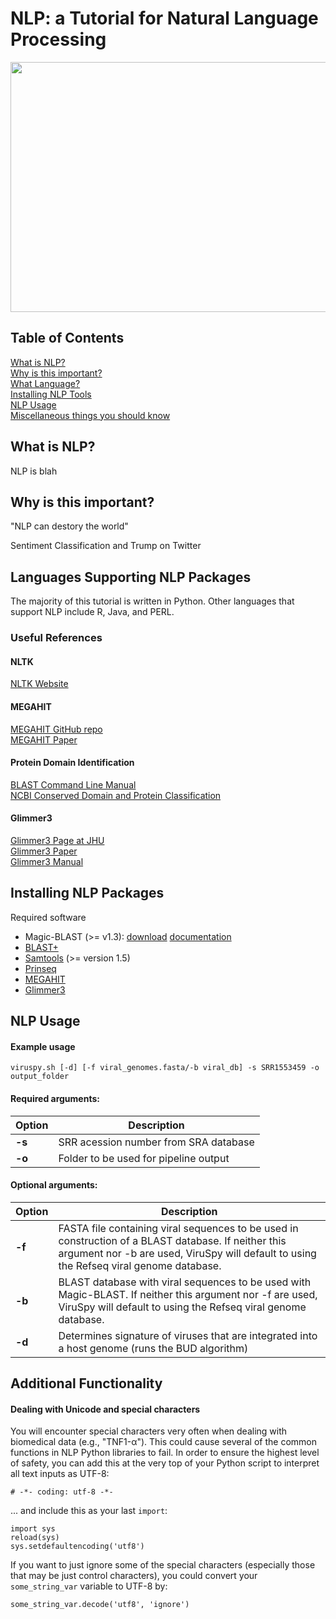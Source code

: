 # NLP: a Tutorial for Natural Language Processing 
<img src="https://github.com/NCBI-Hackathons/VirusCore/blob/master/input.png" height="400" width="550">


## Table of Contents

[What is NLP?](#intro)    
[Why is this important?](#importance)    
[What Language?](#workflow)       
[Installing NLP Tools](#install)    
[NLP Usage](#usage)        
[Miscellaneous things you should know](#additional)    

## <a name="intro"></a>What is NLP?

NLP is blah

## <a name="importance"></a>Why is this important?

"NLP can destory the world" 

Sentiment Classification and Trump on Twitter



## <a name="workflow"></a>Languages Supporting NLP Packages

The majority of this tutorial is written in Python. Other languages that support NLP include R, Java, and PERL.



### Useful References

#### NLTK

[NLTK Website](http://www.nltk.org/)

#### MEGAHIT

[MEGAHIT GitHub repo](https://github.com/voutcn/megahit)    
[MEGAHIT Paper](https://www.ncbi.nlm.nih.gov/pubmed/25609793)    

#### Protein Domain Identification

[BLAST Command Line Manual](https://www.ncbi.nlm.nih.gov/books/NBK279690/)    
[NCBI Conserved Domain and Protein Classification](https://www.ncbi.nlm.nih.gov/Structure/cdd/cdd_help.shtml)    

#### Glimmer3

[Glimmer3 Page at JHU](https://ccb.jhu.edu/software/glimmer/)    
[Glimmer3 Paper](https://ccb.jhu.edu/papers/glimmer3.pdf)    
[Glimmer3 Manual](https://ccb.jhu.edu/software/glimmer/glim302notes.pdf)    

## <a name="install"></a>Installing NLP Packages

Required software
+ Magic-BLAST (>= v1.3): [download](https://ftp.ncbi.nlm.nih.gov/blast/executables/magicblast/LATEST) [documentation](https://boratyng.github.io/magicblast/)
+ [BLAST+](https://blast.ncbi.nlm.nih.gov/Blast.cgi?PAGE_TYPE=BlastDocs&DOC_TYPE=Download)
+ [Samtools](http://www.htslib.org/) (>= version 1.5)
+ [Prinseq](http://prinseq.sourceforge.net/)
+ [MEGAHIT](https://github.com/voutcn/megahit)
+ [Glimmer3](https://ccb.jhu.edu/software/glimmer/)


## <a name="usage"></a><a name="quickstart"></a>NLP Usage

#### Example usage

```
viruspy.sh [-d] [-f viral_genomes.fasta/-b viral_db] -s SRR1553459 -o output_folder
```

#### Required arguments:

| Option     | Description                                     |
|------------|-------------------------------------------------|
| **-s**   | SRR acession number from SRA database           |
| **-o**   | Folder to be used for pipeline output |

#### Optional arguments:

| Option    | Description |
|-----------|-------------|
| **-f**    |FASTA file containing viral sequences to be used in construction of a BLAST database. If neither this argument nor -b are used, ViruSpy will default to using the Refseq viral genome database.|
| **-b**    |BLAST database with viral sequences to be used with Magic-BLAST. If neither this argument nor -f are used, ViruSpy will default to using the Refseq viral genome database.|
| **-d**    |Determines signature of viruses that are integrated into a host genome (runs the BUD algorithm)|


## <a name="additional"></a>Additional Functionality

#### Dealing with Unicode and special characters

You will encounter special characters very often when dealing with biomedical data (e.g., "TNF1-α"). This could cause several of the common functions in NLP Python libraries to fail. In order to ensure the highest level of safety, you can add this at the very top of your Python script to interpret all text inputs as UTF-8:

```
# -*- coding: utf-8 -*-
```

... and include this as your last `import`:

```
import sys
reload(sys)
sys.setdefaultencoding('utf8')
```

If you want to just ignore some of the special characters (especially those that may be just control characters), you could convert your `some_string_var` variable to UTF-8 by:

```
some_string_var.decode('utf8', 'ignore')
```


